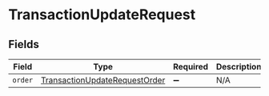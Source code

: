 # TransactionUpdateRequest


## Fields

| Field                                                                                 | Type                                                                                  | Required                                                                              | Description                                                                           |
| ------------------------------------------------------------------------------------- | ------------------------------------------------------------------------------------- | ------------------------------------------------------------------------------------- | ------------------------------------------------------------------------------------- |
| `order`                                                                               | [TransactionUpdateRequestOrder](../../models/shared/transactionupdaterequestorder.md) | :heavy_minus_sign:                                                                    | N/A                                                                                   |